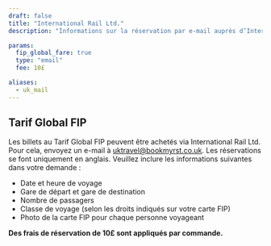 ```yaml
---
draft: false
title: "International Rail Ltd."
description: "Informations sur la réservation par e-mail auprès d’International Rail Ltd."

params:
  fip_global_fare: true
  type: "email"
  fee: 10£

aliases:
  - uk_mail
---
```


## Tarif Global FIP

Les billets au Tarif Global FIP peuvent être achetés via International Rail Ltd. Pour cela, envoyez un e-mail à [uktravel@bookmyrst.co.uk](mailto:uktravel@bookmyrst.co.uk). Les réservations se font uniquement en anglais. Veuillez inclure les informations suivantes dans votre demande :

- Date et heure de voyage
- Gare de départ et gare de destination
- Nombre de passagers
- Classe de voyage (selon les droits indiqués sur votre carte FIP)
- Photo de la carte FIP pour chaque personne voyageant

**Des frais de réservation de 10£ sont appliqués par commande.**
